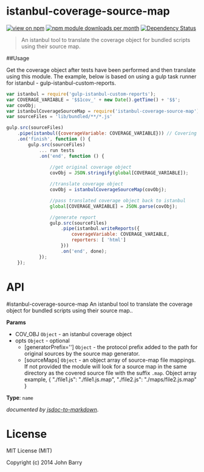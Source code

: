 # istanbul-coverage-source-map
[![view on npm](http://img.shields.io/npm/v/istanbul-coverage-source-map.svg)](https://www.npmjs.org/package/istanbul-coverage-source-map)
[![npm module downloads per month](http://img.shields.io/npm/dm/istanbul-coverage-source-map.svg)](https://www.npmjs.org/package/istanbul-coverage-source-map)
[![Dependency Status](https://david-dm.org/Cellarise/istanbul-coverage-source-map.svg)](https://david-dm.org/Cellarise/istanbul-coverage-source-map)

> An istanbul tool to translate the coverage object for bundled scripts using their source map.


##Usage 

Get the coverage object after tests have been performed and then translate using this module. The example, below is based on using a gulp task runner for istanbul - gulp-istanbul-custom-reports.  

```js
var istanbul = require('gulp-istanbul-custom-reports');
var COVERAGE_VARIABLE = '$$1cov_' + new Date().getTime() + '$$';
var covObj;
var istanbulCoverageSourceMap = require('istanbul-coverage-source-map');
var sourceFiles = 'lib/bundled/**/*.js'

gulp.src(sourceFiles)
    .pipe(istanbul({coverageVariable: COVERAGE_VARIABLE})) // Covering files - must wait for finish event before continuing
    .on('finish', function () {
        gulp.src(sourceFiles)
            ... run tests
            .on('end', function () {
            
                //get original coverage object
                covObj = JSON.stringify(global[COVERAGE_VARIABLE]);

                //translate coverage object
                covObj = istanbulCoverageSourceMap(covObj);

                //pass translated coverage object back to istanbul
                global[COVERAGE_VARIABLE] = JSON.parse(covObj);

                //generate report
                gulp.src(sourceFiles)
                    .pipe(istanbul.writeReports({
                        coverageVariable: COVERAGE_VARIABLE,
                        reporters: [ 'html']
                    }))
                    .on('end', done);
            });
    });
```



# API
<a name="module_istanbul-coverage-source-map"></a>
#istanbul-coverage-source-map
An istanbul tool to translate the coverage object for bundled scripts using their source map..

**Params**

- COV_OBJ `Object` - an istanbul coverage object  
- opts `Object` - optional  
  - \[generatorPrefix=''\] `Object` - the protocol prefix added to the path for original sources by the source map generator.  
  - \[sourceMaps\] `Object` - an object array of source-map file mappings.
If not provided the module will look for a source map in the same directory as the covered source file with the suffix `.map`.
Object array example,
 {
     "./file1.js": "./file1.js.map",
     "./file2.js": "./maps/file2.js.map"
 }  

**Type**: `name`  

*documented by [jsdoc-to-markdown](https://github.com/75lb/jsdoc-to-markdown)*.


# License

MIT License (MIT)

Copyright (c) 2014 John Barry
